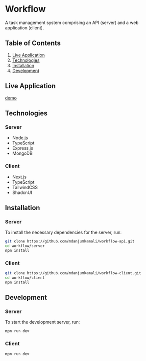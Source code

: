 # Workflow

A task management system comprising an API (server) and a web application (client).

## Table of Contents

1. [Live Application](#live-application)
2. [Technologies](#technologies)
3. [Installation](#installation)
4. [Development](#development)


## Live Application

[demo](https://workflow-client.vercel.app)

## Technologies

### Server

- Node.js
- TypeScript
- Express.js
- MongoDB

### Client


- Next.js
- TypeScript
- TailwindCSS
- ShadcnUI
 

## Installation

### Server

To install the necessary dependencies for the server, run:

```bash
git clone https://github.com/mdanjumkamali/workflow-api.git
cd workflow/server
npm install
```

### Client

```bash
git clone https://github.com/mdanjumkamali/workflow-client.git
cd workflow/client
npm install
```

## Development

### Server

To start the development server, run:
```bash
npm run dev
```

### Client

```bash
npm run dev
```


